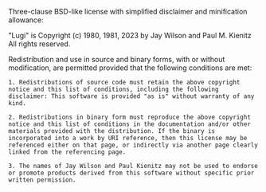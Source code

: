Three-clause BSD-like license with simplified disclaimer and minification allowance:

"Lugi" is Copyright (c) 1980, 1981, 2023 by Jay Wilson and Paul M. Kienitz
All rights reserved.

Redistribution and use in source and binary forms, with or without modification, are permitted provided that the following conditions are met:

    1. Redistributions of source code must retain the above copyright notice and this list of conditions, including the following disclaimer: This software is provided "as is" without warranty of any kind.

    2. Redistributions in binary form must reproduce the above copyright notice and this list of conditions in the documentation and/or other materials provided with the distribution. If the binary is incorporated into a work by URI reference, then this license may be referenced either on that page, or indirectly via another page clearly linked from the referencing page.

    3. The names of Jay Wilson and Paul Kienitz may not be used to endorse or promote products derived from this software without specific prior written permission.
